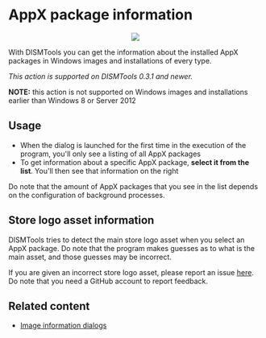 # AppX package information

<p align="center">
    <img src="../../../res/img_tasks/info/appxpkg_info.png" />
</p>

With DISMTools you can get the information about the installed AppX packages in Windows images and installations of every type.

*This action is supported on DISMTools 0.3.1 and newer.*

**NOTE:** this action is not supported on Windows images and installations earlier than Windows 8 or Server 2012

## Usage

- When the dialog is launched for the first time in the execution of the program, you'll only see a listing of all AppX packages
- To get information about a specific AppX package, **select it from the list**. You'll then see that information on the right

Do note that the amount of AppX packages that you see in the list depends on the configuration of background processes.

## Store logo asset information

DISMTools tries to detect the main store logo asset when you select an AppX package. Do note that the program makes guesses as to what is the main asset, and those guesses may be incorrect.

If you are given an incorrect store logo asset, please report an issue [here](https://github.com/CodingWonders/DISMTools/issues/new?assignees=CodingWonders&labels=bug&projects=&template=store-logo-asset-preview-issue.md&title=). Do note that you need a GitHub account to report feedback.

## Related content

- [Image information dialogs](../info/infodlgs.md)